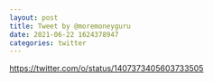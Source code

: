 ```yaml
--- 
layout: post 
title: Tweet by @moremoneyguru 
date: 2021-06-22 1624378947 
categories: twitter 
--- 
```

https://twitter.com/o/status/1407373405603733505